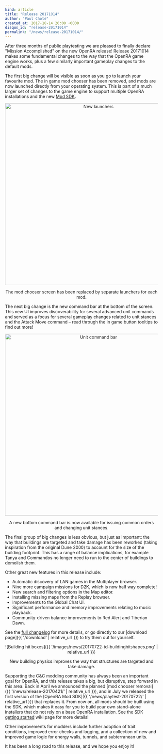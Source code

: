 ```yaml
---
kind: article
title: "Release 20171014"
author: "Paul Chote"
created_at: 2017-10-14 20:00 +0000
disqus_id: "release-20171014"
permalink: "/news/release-20171014/"
---
```


After three months of public playtesting we are pleased to finally declare "Mission Accomplished" on the new OpenRA release!  Release 20171014 makes some fundamental changes to the way that the OpenRA game engine works, plus a few similarly important gameplay changes to the default mods.

The first big change will be visible as soon as you go to launch your favourite mod.  The in game mod chooser has been removed, and mods are now launched directly from your operating system.  This is part of a much larger set of changes to the game engine to support multiple OpenRA installations and the new [Mod SDK](https://github.com/OpenRA/OpenRAModSDK).

<div style="text-align:center" markdown="1">
<img src="{{ '/images/news/20171014-dmg.png' | relative_url }}" width="600" alt="New launchers">

The mod chooser screen has been replaced by separate launchers for each mod.
</div>

The next big change is the new command bar at the bottom of the screen.  This new UI improves discoverability for several advanced unit commands and served as a focus for several gameplay changes related to unit stances and the Attack Move command – read through the in game button tooltips to find out more!

<div style="text-align:center" markdown="1">
<img src="{{ '/images/news/20171014-commandbar.png' | relative_url }}" width="600" alt="Unit command bar">

A new bottom command bar is now available for issuing common orders and changing unit stances.
</div>

The final group of big changes is less obvious, but just as important: the way that buildings are targeted and take damage has been reworked (taking inspiration from the original Dune 2000) to account for the size of the building footprint.  This has a range of balance implications, for example Tanya and Commandos no longer need to run to the center of buildings to demolish them.

Other great new features in this release include:

  * Automatic discovery of LAN games in the Multiplayer browser.
  * Nine more campaign missions for D2K, which is now half way complete!
  * New search and filtering options in the Map editor.
  * Installing missing maps from the Replay browser.
  * Improvements to the Global Chat UI.
  * Significant performance and memory improvements relating to music playback.
  * Community-driven balance improvements to Red Alert and Tiberian Dawn.

See the [full changelog](https://github.com/OpenRA/OpenRA/wiki/Changelog/a67b1a681084e32579d4ef9e92afbb3207ed441e) for more details, or go directly to our [download page]({{ '/download' | relative_url }}) to try them out for yourself.

<div style="text-align:center" markdown="1">
![Building hit boxes]({{ '/images/news/20170722-td-buildinghitshapes.png' | relative_url }})

New building physics improves the way that structures are targeted and take damage.
</div>

Supporting the C&C modding community has always been an important goal for OpenRA, and this release takes a big, but disruptive, step forward in this area.
Back in April we announced the planned [mod chooser removal]({{ '/news/release-20170421/' | relative_url }}), and in July we released the first version of the [OpenRA Mod SDK]({{ '/news/playtest-20170722/' | relative_url }}) that replaces it.  From now on, all mods should be built using the SDK, which makes it easy for you to build your own stand-alone installers that do not rely on a base OpenRA installation.  See the SDK [getting started](https://github.com/OpenRA/OpenRAModSDK/wiki/Getting-Started) wiki page for more details!

Other improvements for modders include further adoption of trait conditions, improved error checks and logging, and a collection of new and improved game logic for energy walls, tunnels, and subterranean units.

It has been a long road to this release, and we hope you enjoy it!